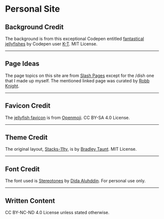 # Personal Site

## Background Credit

The background is from this exceptional Codepen entitled [fantastical jellyfishes](https://codepen.io/K-T/pen/eWGaWo) by Codepen user [K-T](https://codepen.io/K-T). MIT License.

---

## Page Ideas

The page topics on this site are from [Slash Pages](https://slashpages.net/) except for the /dish one that I made up myself. The mentioned linked page was curated by [Robb Knight](https://rknight.me/).

---

## Favicon Credit

The <a href="https://openmoji.org/library/emoji-1FABC/">jellyfish favicon</a> is from <a href="https://openmoji.org/">Openmoji</a>. CC BY-SA 4.0 License.

---

## Theme Credit 

The original layout, [Stacks-11ty](https://github.com/bradleytaunt/stacks-11ty), is by [Bradley Taunt](https://btxx.org/). MIT License.

---

## Font Credit

The font used is [Stereotones](https://fontesk.com/stereotones-font/) by [Dida Aluhddin](https://www.behance.net/ahweproject). For personal use only.

---

## Written Content

CC BY-NC-ND 4.0 License unless stated otherwise.
